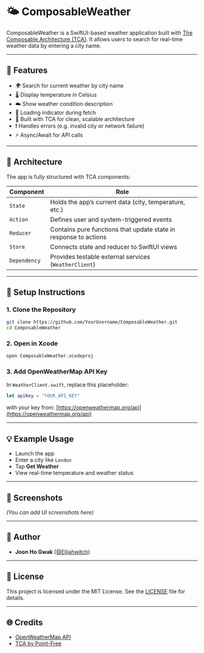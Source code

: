 # 🌤️ ComposableWeather

ComposableWeather is a SwiftUI-based weather application built with [The Composable Architecture (TCA)](https://github.com/pointfreeco/swift-composable-architecture). It allows users to search for real-time weather data by entering a city name.

---

## 📱 Features

- 🌍 Search for current weather by city name
- 🌡️ Display temperature in Celsius
- ☁️ Show weather condition description
- 🔄 Loading indicator during fetch
- 🧠 Built with TCA for clean, scalable architecture
- ❗ Handles errors (e.g. invalid city or network failure)
- ⚡ Async/Await for API calls

---

## 🧠 Architecture

The app is fully structured with TCA components:

| Component   | Role                                                              |
|-------------|-------------------------------------------------------------------|
| `State`     | Holds the app’s current data (city, temperature, etc.)            |
| `Action`    | Defines user and system-triggered events                          |
| `Reducer`   | Contains pure functions that update state in response to actions |
| `Store`     | Connects state and reducer to SwiftUI views                       |
| `Dependency`| Provides testable external services (`WeatherClient`)             |

---

## 🧪 Setup Instructions

### 1. Clone the Repository
```bash
git clone https://github.com/YourUsername/ComposableWeather.git
cd ComposableWeather
````

### 2. Open in Xcode

```bash
open ComposableWeather.xcodeproj
```

### 3. Add OpenWeatherMap API Key

In `WeatherClient.swift`, replace this placeholder:

```swift
let apiKey = "YOUR_API_KEY"
```

with your key from: [https://openweathermap.org/api](https://openweathermap.org/api)

---

## 💡 Example Usage

* Launch the app
* Enter a city like `London`
* Tap **Get Weather**
* View real-time temperature and weather status

---

## 📸 Screenshots

*(You can add UI screenshots here)*

---

## 👷 Author

* **Joon Ho Gwak** ([@Elijahwitch](https://github.com/Elijahwitch))

---

## 📄 License

This project is licensed under the MIT License.
See the [LICENSE](LICENSE) file for details.

---

## 🌐 Credits

* [OpenWeatherMap API](https://openweathermap.org/)
* [TCA by Point-Free](https://github.com/pointfreeco/swift-composable-architecture)


